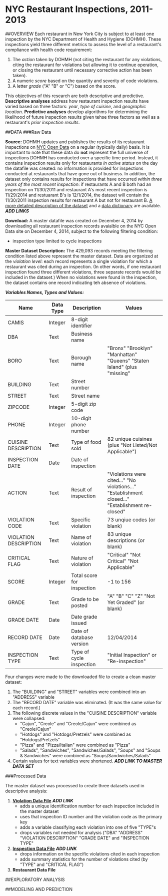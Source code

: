 NYC Restaurant Inspections, 2011-2013
=====================================

##OVERVIEW
Each restaurant in New York City is subject to at least one inspection by the NYC Department of Health and Hygiene (DOHMH). These inspections yield three different metrics to assess the level of a restaurant's compliance with health code requirement:

1. The *action* taken by DOHMH (not citing the restaurant for any violations, citing the restaurant for violations but allowing it to continue operation, or closing the restaurant until necessary corrective action has been taken).
2. A numeric *score* based on the quantity and severity of code violations.
3. A letter *grade* ("A" "B" or "C") based on the score.

This objectives of this research are both descriptive and predictive.  **Descriptive analyses** address how restaurant inspection results have varied based on three factors: *year*, *type of cuisine*, and *geographic location*.  **Predictive analyses** develop algorithms for determining the likelihood of future inspection results given tehse three factors as well as a restaurant's *prior inspection results*.

##DATA
###Raw Data

**Source:** DOHMH updates and publishes the results of its restaurant inspections on [NYC Open Data](https://data.cityofnewyork.us/Health/DOHMH-New-York-City-Restaurant-Inspection-Results/xx67-kt59) on a regular (typically daily) basis.  It is important to note that these data do **not** represent the full universe of inspections DOHMH has conducted over a specific time period.  Instead, it contains inspection results only for restaurants *in active status* on the day the datafile was created: no information is provided for inspections conducted at restaurants that have gone out of business.  In addition, the dataset only contains results for inspections that have occurred *within three years of the most recent inspection*: if restaurants A and B both had an inspection on 11/30/2011 and restaurant A's most recent inspection is 11/29/2014 and restuarant B's is 12/1/2014, the dataset will contain the 11/30/2011 inspection results for restaurant A but not for restaurant B.  [A more detailed description of the dataset](www) and a [data dictionary](www) are available.  ***ADD LINKS*** 

**Download:** A master datafile was created on December 4, 2014 by downloading all restaurant inspection records avaialble on the NYC Open Data site on December 4, 2014, subject to the following filtering condition:

* inspection type limited to cycle inspections

**Master Dataset Description:** The 429,093 records meeting the filtering condition listed above represent the master dataset.  Data are organized at the *violation level*: each record represents a single violation for which a restaurant was cited during an inspection.  (In other words, if one restaurant inspection found three different violations, three separate records would be included in the dataset.)  When no violations were found in the inspection, the dataset contains one record indicating teh absence of violations.

***Variables Names, Types and Values:***

Name                  |Data Type |Description                |Values
----------------------|----------|---------------------------|-------------------------------------------------
CAMIS                 |Integer   |8-digit identifier         |
DBA                   |Text      |Business name              |
BORO                  |Text      |Borough name               |"Bronx" "Brooklyn" "Manhattan" "Queens" "Staten Island" (plus "missing"
BUILDING              |Text      |Street number              |
STREET                |Text      |Street name                |
ZIPCODE               |Integer   |5-digit zip code           |
PHONE                 |Integer   |10-digit phone number      |
CUISINE DESCRIPTION   |Text      |Type of food sold          |82 unique cuisines (plus "Not Listed/Not Applicable")
INSPECTION DATE       |Date      |Date of inspection         |
ACTION                |Text      |Result of inspection       |"Violations were cited..." "No violations..." "Establishment closed..." "Establishment re-closed"
VIOLATION CODE        |Text      |Specific violation         |73 unqiue codes (or blank)
VIOLATION DESCRIPTION |Text      |Name of violation          |83 unique descriptions (or blank)
CRITICAL FLAG         |Text      |Nature of violation        |"Critical" "Not Critical" "Not Applicable"
SCORE                 |Integer   |Total score for inspection |-1 to 156
GRADE                 |Text      |Grade to be posted         |"A" "B" "C" "Z" "Not Yet Graded" (or blank)
GRADE DATE            |Date      |Date grade issued          |
RECORD DATE           |Date      |Date of database version   |12/04/2014
INSPECTION TYPE       |Text      |Type of cycle inspection   |"Initial Inspection" or "Re-inspection"

Four changes were made to the downloaded file to create a clean master dataset:

1. The "BUILDING" and "STREET" variables were combined into an "ADDRESS" variable
2. The "RECORD DATE" variable was eliminated.  (It was the same value for each record.)
3. The following discrete values in the "CUISINE DESCRIPTION" variable were collapsed:
    * "Cajun", "Creole" and "Creole/Cajun" were combined as "Creole/Cajun"
    * "Hotdogs" and "Hotdogs/Pretzels" were combined as "Hotdogs/Pretzels"
    * "Pizza" and "Pizza/Italian" were combined as "Pizza"
    * "Salads", "Sandwiches", "Sandwiches/Salads", "Soups" and "Soups & Sandwiches" were combined as "Soups/Sandwiches/Salads"
4. Certain values for text variables were shortened.
***ADD LINK TO MASTER DATA SET***

###Processed Data

The master dataset was processed to create three datasets used in descriptive analysis:

1. [**Violation Data File**](www) ***ADD LINK***
   * adds a unique identification number for each inspection included in the master dataset
   * uses that inspection ID number and the violation code as the primary key
   * adds a variable classifying each violation into one of five "TYPE"s
   * drops variables not needed for analysis ("DBA" "ADDRESS" "VIOLATION DESCRIPTION" "GRADE DATE" and "INSPECTION TYPE"
2. [**Inspection Data File**](www) ***ADD LINK***
   * drops information on the specific violations cited in each inspection
   * adds summary statistics for the number of violations cited (by "TYPE" and "CRITICAL FLAG")
3. **Restaurant Data File**


##EXPLORATORY ANALYSIS

##MODELING AND PREDICTION
